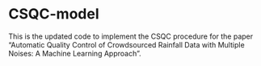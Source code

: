 # CSQC-model
This is the updated code to implement the CSQC procedure for the paper “Automatic Quality Control of Crowdsourced Rainfall Data with Multiple Noises: A Machine Learning Approach”.
